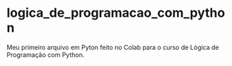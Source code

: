 # logica_de_programacao_com_python
Meu primeiro arquivo em Pyton feito no Colab para o curso de Lógica de Programação com Python.
